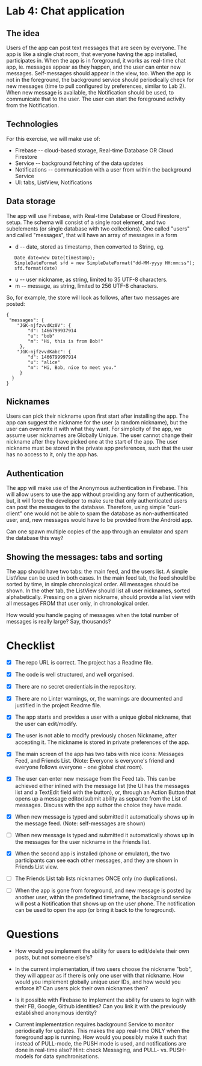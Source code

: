 # Lab 4: Chat application

## The idea

Users of the app can post text messages that are seen by everyone. The app is like a single chat room, that everyone having the app installed, participates in. When the app is in foreground, it works as real-time chat app, ie. messages appear as they happen, and the user can enter new messages. Self-messages should appear in the view, too. When the app is not in the foreground, the background service should periodically check for new messages (time to pull configured by preferences, similar to Lab 2). When new message is available, the Notification should be used, to communicate that to the user. The user can start the foreground activity from the Notification.

## Technologies

For this exercise, we will make use of:
* Firebase -- cloud-based storage, Real-time Database OR Cloud Firestore
* Service -- background fetching of the data updates
* Notifications -- communication with a user from within the background Service
* UI: tabs, ListView, Notifications


## Data storage

The app will use Firebase, with Real-time Database or Cloud Firestore, setup. The schema will consist of a single root element, and two subelements (or single database with two collections). One called "users" and called "messages", that will have an array of messages in a form
* d -- date, stored as timestamp, then converted to String, eg.
```
   Date date=new Date(timestamp);
   SimpleDateFormat sfd = new SimpleDateFormat("dd-MM-yyyy HH:mm:ss");
   sfd.format(date)
```
* u -- user nickname, as string, limited to 35 UTF-8 characters.
* m -- message, as string, limited to 256 UTF-8 characters.

So, for example, the store will look as follows, after two messages are posted:

```
{
 "messages": {
    "JGK-njfzvvdKz0V": {
        "d": 1466799937914
        "u": "bob"
        "m": "Hi, this is from Bob!"
     },
    "JGK-njfzvvdKabc": {
        "d": 1466799997914
        "u": "alice"
        "m": "Hi, Bob, nice to meet you."
     }
  }
}
```

## Nicknames

Users can pick their nickname upon first start after installing the app. The app can suggest the nickname for the user (a random nickname), but the user can overwrite it with what they want. For simplicity of the app, we assume user nicknames are Globally Unique. The user cannot change their nickname after they have picked one at the start of the app. The user nickname must be stored in the private app preferences, such that the user has no access to it, only the app has. 

## Authentication

The app will make use of the Anonymous authentication in Firebase. This will allow users to use the app without providing any form of authentication, but, it will force the developer to make sure that only authenticated users can post the messages to the database. Therefore, using simple "curl-client" one would not be able to spam the database as non-authenticated user, and, new messages would have to be provided from the Android app. 

Can one spawn multiple copies of the app through an emulator and spam the database this way? 

## Showing the messages: tabs and sorting 

The app should have two tabs: the main feed, and the users list. A simple ListView can be used in both cases. In the main feed tab, the feed should be sorted by time, in simple chronological order. All messages should be shown. In the other tab, the ListView should list all user nicknames, sorted alphabetically. Pressing on a given nickname, should provide a list view with all messages FROM that user only, in chronological order. 

How would you handle paging of messages when the total number of messages is really large? Say, thousands? 


# Checklist

* [x] The repo URL is correct. The project has a Readme file. 
* [x] The code is well structured, and well organised. 
* [x] There are no secret credentials in the repository. 
* [x] There are no Linter warnings, or, the warnings are documented and justified in the project Readme file. 
* [x] The app starts and provides a user with a unique global nickname, that the user can edit/modify.
* [x] The user is not able to modify previously chosen Nickname, after accepting it.  The nickname is stored in private preferences of the app. 
* [x] The main screen of the app has two tabs with nice icons: Messages Feed, and Friends List. (Note: Everyone is everyone's friend and everyone follows everyone - one global chat room).
* [x] The user can enter new message from the Feed tab. This can be achieved either inlined with the message list (the UI has the messages list and a TextEdit field with the button), or, through an Action Button that opens up a message editor/submit ability as separate from the List of messages. Discuss with the app author the choice they have made. 
* [x] When new message is typed and submitted it automatically shows up in the message feed. (Note: self-messages are shown)
* [ ] When new message is typed and submitted it automatically shows up in the messages for the user nickname in the Friends list. 
* [x] When the second app is installed (phone or emulator), the two participants can see each other messages, and they are shown in Friends List view. 
* [ ] The Friends List tab lists nicknames ONCE only (no duplications).
* [ ] When the app is gone from foreground, and new message is posted by another user, within the predefined timeframe, the background service will post a Notification that shows up on the user phone. The notification can be used to open the app (or bring it back to the foreground).


# Questions

* How would you implement the ability for users to edit/delete their own posts, but not someone else's?

* In the current implementation, if two users choose the nickname "bob", they will appear as if there is only one user with that nickname. How would you implement globally unique user IDs, and how would you enforce it? Can users pick their own nicknames then? 

* Is it possible with Firebase to implement the ability for users to login with their FB, Google, Github identities? Can you link it with the previously established anonymous identity? 

* Current implementation requires background Service to monitor periodically for updates. This makes the app real-time ONLY when the foreground app is running. How would you possibly make it such that instead of PULL-mode, the PUSH mode is used, and notifications are done in real-time also? Hint: check Messaging, and PULL- vs. PUSH-models for data synchronisations. 

